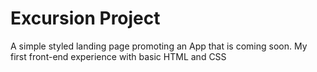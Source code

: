 # Excursion Project

A simple styled landing page promoting an App that is coming soon. My first front-end experience with basic HTML and CSS
